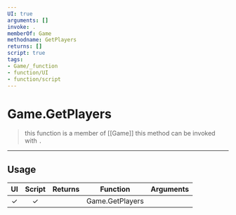 ```yaml
---
UI: true
arguments: []
invoke: .
memberOf: Game
methodname: GetPlayers
returns: []
script: true
tags:
- Game/_function
- function/UI
- function/script
---
```

# Game.GetPlayers
> this function is a member of [[Game]]
> this method can be invoked with `.`
-----
## Usage
|  UI | Script | Returns | Function | Arguments |
|:---:|:------:|-------:|:--------:|:---------|
|✓|✓||Game.GetPlayers||
